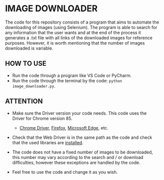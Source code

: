 # IMAGE DOWNLOADER

The code for this repository consists of a program that aims to automate the downloading of images (using Selenium). The program is able to search for any information that the user wants and at the end of the process it generates a .txt file with all links of the downloaded images for reference purposes.
However, it is worth mentioning that the number of images downloaded is variable.

## HOW TO USE

* Run the code through a program like VS Code or PyCharm.
* Run the code through the terminal by the code: `python image_downloader.py`.

## ATTENTION

* Make sure the Driver version your code needs. This code uses the Driver for Chrome version 85.
  * [Chrome Driver](https://chromedriver.chromium.org/), [Firefox](https://github.com/mozilla/geckodriver/releases), [Microsoft Edge](https://developer.microsoft.com/en-us/microsoft-edge/tools/webdriver/), etc.
    
* Check that the Web Driver is in the same path as the code and check that the used libraries are [installed](https://selenium-python.readthedocs.io/). 
* The code does not have a fixed number of images to be downloaded, this number may vary according to the search and / or download difficulties, however these exceptions are handled by the code.
* Feel free to use the code and change it as you wish.